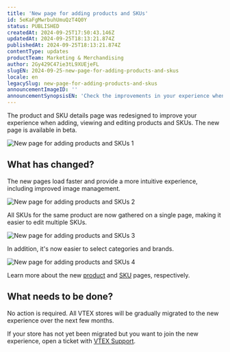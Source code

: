 ```yaml
---
title: 'New page for adding products and SKUs'
id: 5eKaFgMwrbuhUmuQzT4Q0Y
status: PUBLISHED
createdAt: 2024-09-25T17:50:43.146Z
updatedAt: 2024-09-25T18:13:21.874Z
publishedAt: 2024-09-25T18:13:21.874Z
contentType: updates
productTeam: Marketing & Merchandising
author: 2Gy429C47ie3tL9XUEjeFL
slugEN: 2024-09-25-new-page-for-adding-products-and-skus
locale: en
legacySlug: new-page-for-adding-products-and-skus
announcementImageID: ''
announcementSynopsisEN: 'Check the improvements in your experience when adding, viewing and editing merchandise.'
---
```


The product and SKU details page was redesigned to improve your experience when adding, viewing and editing products and SKUs. The new page is available in beta.

![New page for adding products and SKUs 1](https://raw.githubusercontent.com/vtexdocs/help-center-content/refs/heads/main/docs/en/announcements/2024-09-25-new-page-for-adding-products-and-skus_1.gif)

## What has changed?

The new pages load faster and provide a more intuitive experience, including improved image management.

![New page for adding products and SKUs 2](https://raw.githubusercontent.com/vtexdocs/help-center-content/refs/heads/main/docs/en/announcements/2024-09-25-new-page-for-adding-products-and-skus_2.gif)

All SKUs for the same product are now gathered on a single page, making it easier to edit multiple SKUs.

![New page for adding products and SKUs 3](https://raw.githubusercontent.com/vtexdocs/help-center-content/refs/heads/main/docs/en/announcements/2024-09-25-new-page-for-adding-products-and-skus_3.gif)

In addition, it's now easier to select categories and brands.

![New page for adding products and SKUs 4](https://raw.githubusercontent.com/vtexdocs/help-center-content/refs/heads/main/docs/en/announcements/2024-09-25-new-page-for-adding-products-and-skus_4.gif)

<div class = "alert alert-info">
Learn more about the new <a href="https://help.vtex.com/en/tutorial/adding-products-beta--29IkdEu6GofCFlltsZh2H8">product</a> and <a href="https://help.vtex.com/en/tutorial/cadastro-de-skus-beta--4ryZ6J45kwn3jDiQBxGiiN">SKU</a> pages, respectively.
</div>

## What needs to be done?

No action is required. All VTEX stores will be gradually migrated to the new experience over the next few months.

If your store has not yet been migrated but you want to join the new experience, open a ticket with [VTEX Support](/pt/support).

